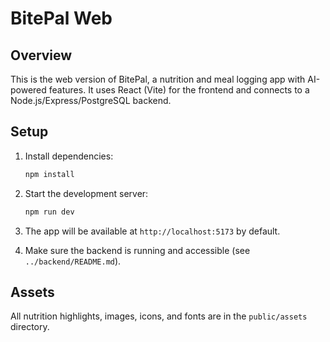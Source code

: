 # BitePal Web

## Overview

This is the web version of BitePal, a nutrition and meal logging app with AI-powered features. It uses React (Vite) for the frontend and connects to a Node.js/Express/PostgreSQL backend.

## Setup

1. Install dependencies:

   ```bash
   npm install
   ```

2. Start the development server:

   ```bash
   npm run dev
   ```

3. The app will be available at `http://localhost:5173` by default.

4. Make sure the backend is running and accessible (see `../backend/README.md`).

## Assets

All nutrition highlights, images, icons, and fonts are in the `public/assets` directory.
